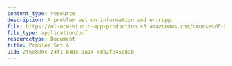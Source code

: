 ```yaml
---
content_type: resource
description: A problem set on information and entropy.
file: https://ol-ocw-studio-app-production.s3.amazonaws.com/courses/6-050j-information-and-entropy-spring-2008/2f6e880c24f1b40e3a14cdb2f845dd9b_MIT6_050JS08_ps_04.pdf
file_type: application/pdf
resourcetype: Document
title: Problem Set 4
uid: 2f6e880c-24f1-b40e-3a14-cdb2f845dd9b
---
```


